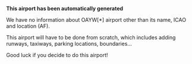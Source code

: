 **This airport has been automatically generated**

We have no information about OAYW[*] airport other than its name, ICAO and location (AF).

This airport will have to be done from scratch, which includes adding runways, taxiways, parking locations, boundaries...

Good luck if you decide to do this airport!